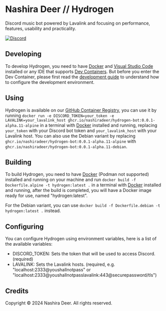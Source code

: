 # Nashira Deer // Hydrogen

Discord music bot powered by Lavalink and focusing on performance, features, usability and practicality.

[![Discord](https://img.shields.io/badge/Discord%20Bot-5865F2?style=for-the-badge&logo=discord&logoColor=%23fff)](https://discord.com/api/oauth2/authorize?client_id=1128087591179268116&permissions=275417975808&scope=bot+applications.commands)

## Developing

To develop Hydrogen, you need to have [Docker](https://docker.com) and [Visual Studio Code](https://code.visualstudio.com) installed or any IDE that supports [Dev Containers](https://containers.dev). But before you enter the Dev Container, please first read the [development guide](dev/README.md) to understand how to configure the development environment.

## Using

Hydrogen is available on our [GitHub Container Registry](https://github.com/nashiradeer/hydrogen-bot/pkgs/container/hydrogen-bot), you can use it by running `docker run -e DISCORD_TOKEN=your_token -e LAVALINK=your_lavalink_host ghcr.io/nashiradeer/hydrogen-bot:0.0.1-alpha.11-alpine` in a terminal with [Docker](https://docker.com) installed and running, replacing `your_token` with your Discord bot token and `your_lavalink_host` with your Lavalink host. You can also use the Debian variant by replacing `ghcr.io/nashiradeer/hydrogen-bot:0.0.1-alpha.11-alpine` with `ghcr.io/nashiradeer/hydrogen-bot:0.0.1-alpha.11-debian`.

## Building

To build Hydrogen, you need to have [Docker](https://docker.com) (Podman not supported) installed and running on your machine and run `docker build -f Dockerfile.alpine -t hydrogen:latest .` in a terminal with [Docker](https://docker.com) installed and running, after the build is completed, you will have a Docker image ready for use, named "hydrogen:latest".

For the Debian variant, you can use `docker build -f Dockerfile.debian -t hydrogen:latest .` instead.

## Configuring

You can configure Hydrogen using environment variables, here is a list of the available variables:

- DISCORD_TOKEN: Sets the token that will be used to access Discord. (required)
- LAVALINK: Sets the Lavalink hosts. (required, e.g. "localhost:2333@youshallnotpass" or "localhost:2333@youshallnotpasslavalink:443@securepassword/tls")

## Credits

Copyright © 2024 Nashira Deer. All rights reserved.
